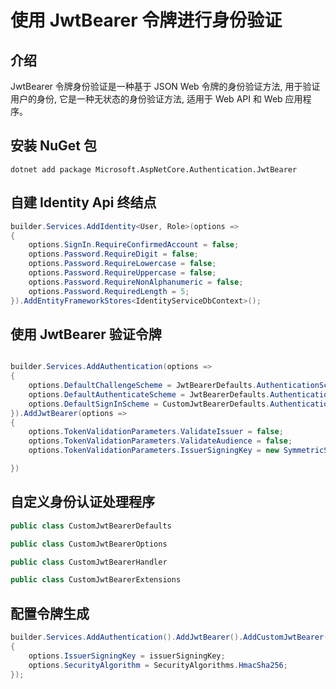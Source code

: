 # 使用 JwtBearer 令牌进行身份验证


## 介绍

JwtBearer 令牌身份验证是一种基于 JSON Web 令牌的身份验证方法, 用于验证用户的身份, 它是一种无状态的身份验证方法, 适用于 Web API 和 Web 应用程序。


## 安装 NuGet 包

```shell
dotnet add package Microsoft.AspNetCore.Authentication.JwtBearer
```

## 自建 Identity Api 终结点

```csharp
builder.Services.AddIdentity<User, Role>(options =>
{
    options.SignIn.RequireConfirmedAccount = false;
    options.Password.RequireDigit = false;
    options.Password.RequireLowercase = false;
    options.Password.RequireUppercase = false;
    options.Password.RequireNonAlphanumeric = false;
    options.Password.RequiredLength = 5;
}).AddEntityFrameworkStores<IdentityServiceDbContext>();
```

## 使用 JwtBearer 验证令牌

```csharp

builder.Services.AddAuthentication(options =>
{
    options.DefaultChallengeScheme = JwtBearerDefaults.AuthenticationScheme;
    options.DefaultAuthenticateScheme = JwtBearerDefaults.AuthenticationScheme;
    options.DefaultSignInScheme = CustomJwtBearerDefaults.AuthenticationScheme;
}).AddJwtBearer(options =>
{
    options.TokenValidationParameters.ValidateIssuer = false;
    options.TokenValidationParameters.ValidateAudience = false;
    options.TokenValidationParameters.IssuerSigningKey = new SymmetricSecurityKey(Encoding.Default.GetBytes(issuerSigningKey));

})
```

## 自定义身份认证处理程序

```csharp
public class CustomJwtBearerDefaults

public class CustomJwtBearerOptions

public class CustomJwtBearerHandler

public class CustomJwtBearerExtensions
```

## 配置令牌生成

```csharp
builder.Services.AddAuthentication().AddJwtBearer().AddCustomJwtBearer(options =>
{
    options.IssuerSigningKey = issuerSigningKey;
    options.SecurityAlgorithm = SecurityAlgorithms.HmacSha256;
});
```